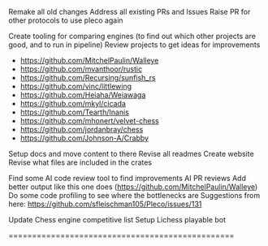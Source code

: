 Remake all old changes
Address all existing PRs and Issues
Raise PR for other protocols to use pleco again

Create tooling for comparing engines (to find out which other projects are good, and to run in pipeline)
Review projects to get ideas for improvements

- https://github.com/MitchelPaulin/Walleye
- https://github.com/mvanthoor/rustic
- https://github.com/Recursing/sunfish_rs
- https://github.com/vinc/littlewing
- https://github.com/Heiaha/Weiawaga
- https://github.com/mkyl/cicada
- https://github.com/Tearth/Inanis
- https://github.com/mhonert/velvet-chess
- https://github.com/jordanbray/chess
- https://github.com/Johnson-A/Crabby

Setup docs and move content to there
Revise all readmes
Create website
Revise what files are included in the crates

Find some AI code review tool to find improvements
AI PR reviews
Add better output like this one does (https://github.com/MitchelPaulin/Walleye)
Do some code profiling to see where the bottlenecks are
Suggestions from here: https://github.com/sfleischman105/Pleco/issues/131

Update Chess engine competitive list
Setup Lichess playable bot

================================================
